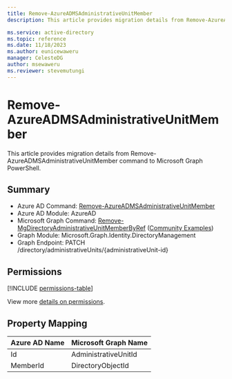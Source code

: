 ```yaml
---
title: Remove-AzureADMSAdministrativeUnitMember
description: This article provides migration details from Remove-AzureADMSAdministrativeUnitMember command to Microsoft Graph PowerShell.

ms.service: active-directory
ms.topic: reference
ms.date: 11/18/2023
ms.author: eunicewaweru
manager: CelesteDG
author: msewaweru
ms.reviewer: stevemutungi
---
```


# Remove-AzureADMSAdministrativeUnitMember

This article provides migration details from Remove-AzureADMSAdministrativeUnitMember command to Microsoft Graph PowerShell.

## Summary

+ Azure AD Command: [Remove-AzureADMSAdministrativeUnitMember](/powershell/module/azuread/remove-azureadmsadministrativeunitmember)
+ Azure AD Module: AzureAD
+ Microsoft Graph Command: [Remove-MgDirectoryAdministrativeUnitMemberByRef](/powershell/module/microsoft.graph.identity.directorymanagement/remove-mgdirectoryadministrativeunitmemberbyref) ([Community Examples](https://github.com/orgs/msgraph/discussions?discussions_q=Remove-MgDirectoryAdministrativeUnitMemberByRef))
+ Graph Module: Microsoft.Graph.Identity.DirectoryManagement
+ Graph Endpoint:  PATCH /directory/administrativeUnits/{administrativeUnit-id}

## Permissions

[!INCLUDE [permissions-table](~/graphref/api-reference/v1.0/includes/permissions/administrativeunit-delete-members-permissions.md)]

View more [details on permissions](/graph/api/administrativeunit-delete-members#permissions).

## Property Mapping

|Azure AD Name|Microsoft Graph Name|
|---|---|
|Id|AdministrativeUnitId|
|MemberId|DirectoryObjectId|
